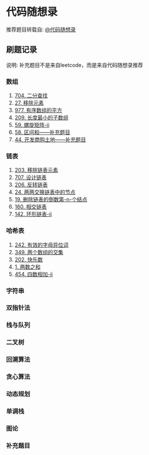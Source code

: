 # 代码随想录

推荐题目转载自: [@代码随想录](https://www.programmercarl.com)

## 刷题记录

说明: 补充题目不是来自leetcode，而是来自代码随想录推荐

### 数组

1. [704. 二分查找](leetcode\Java\704.二分查找.java)
2. [27. 移除元素](leetcode\Java\27.移除元素.java)
3. [977. 有序数组的平方](leetcode\Java\977.有序数组的平方.java)
4. [209. 长度最小的子数组](leetcode\Java\209.长度最小的子数组.java)
5. [59. 螺旋矩阵-ii](leetcode\Java\59.螺旋矩阵-ii.java)
6. [58. 区间和——补充题目](leetcode\Java\58.区间和.java)
7. [44. 开发商购土地——补充题目](leetcode\Java\44.开发商购买土地.java)

### 链表

1. [203. 移除链表元素](leetcode\Java\203.移除链表元素.java)
2. [707. 设计链表](leetcode\Java\707.设计链表.java)
3. [206. 反转链表](leetcode\Java\206.反转链表.java)
4. [24. 两两交换链表中的节点](leetcode\Java\24.两两交换链表中的节点.java)
5. [19. 删除链表的倒数第-n-个结点](leetcode\Java\19.删除链表的倒数第-n-个结点.java)
6. [160. 相交链表](leetcode\Java\160.相交链表.java)
7. [142. 环形链表-ii](leetcode\Java\142.环形链表-ii.java)

### 哈希表

1. [242. 有效的字母异位词](leetcode\Java\242.有效的字母异位词.java)
2. [349. 两个数组的交集](leetcode\Java\349.两个数组的交集.java)
3. [202. 快乐数](leetcode\Java\202.快乐数.java)
4. [1. 两数之和](leetcode\Java\1.两数之和.java)
5. [454. 四数相加-ii](leetcode\Java\454.四数相加-ii.java)

### 字符串

### 双指针法

### 栈与队列

### 二叉树

### 回溯算法

### 贪心算法

### 动态规划

### 单调栈

### 图论

### 补充题目
